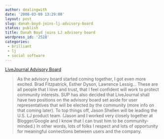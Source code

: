 ```yaml
---
author: dealingwith
date: '2008-03-09 13:29:00'
layout: post
slug: danah-boyd-joins-lj-advisory-board
status: publish
title: Danah Boyd joins LJ advisory board
wordpress_id: '2528'
categories:
 - brilliant
 - lj
 - social software
---
```


[LiveJournal Advisory Board][1]

> As the advisory board started coming together, I got even more excited. Brad
Fitzpatrick, Esther Dyson, Lawrence Lessig... These are all people that I love
and trust, that I feel confident will work to protect community interests. SUP
has also decided that LiveJournal shall have two positions on the advisory
board set aside for user representatives that will be elected by the community
(more info on that coming later). To top things off, Jason Shellen will be
leading the U.S. LJ product team. (Jason and I worked very closely together at
Blogger/Google and I know that I can trust him to be community-minded.) In
other words, lots of folks I respect and lots of opportunity for meaningful
connections between users and the company.

   [1]:
http://www.zephoria.org/thoughts/archives/2008/02/28/livejournal_adv.html

